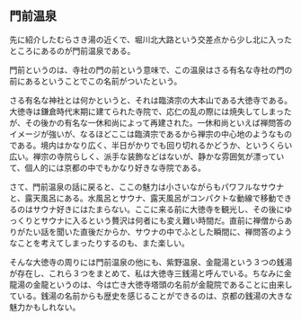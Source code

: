 ## 門前温泉

先に紹介したむらさき湯の近くで、堀川北大路という交差点から少し北に入ったところにあるのが門前温泉である。

門前というのは、寺社の門の前という意味で、この温泉はさる有名な寺社の門の前にあるということでこの名前がついたという。

さる有名な神社とは何かというと、それは臨済宗の大本山である大徳寺である。大徳寺は鎌倉時代末期に建てられた寺院で、応仁の乱の際には焼失してしまったが、その後かの有名な一休和尚によって再建された。一休和尚といえば禅問答のイメージが強いが、なるほどここは臨済宗であるから禅宗の中心地のようなものである。境内はかなり広く、半日がかりでも回り切れるかどうか、というくらい広い。禅宗の寺院らしく、派手な装飾などはないが、静かな雰囲気が漂っていて、個人的には京都の中でもかなり好きな寺院である。

さて、門前温泉の話に戻ると、ここの魅力は小さいながらもパワフルなサウナと、露天風呂にある。水風呂とサウナ、露天風呂がコンパクトな動線で移動できるのはサウナ好きにはたまらない。ここに来る前に大徳寺を観光し、その後にゆっくりとサウナに入るという贅沢は何者にも変え難い時間だ。直前に禅僧からありがたい話を聞いた直後だからか、サウナの中でふとした瞬間に、禅問答のようなことを考えてしまったりするのも、また楽しい。

そんな大徳寺の周りには門前温泉の他にも、紫野温泉、金龍湯という３つの銭湯が存在し、これら３つをまとめて、私は大徳寺三銭湯と呼んでいる。ちなみに金龍湯の金龍というのは、今は亡き大徳寺塔頭の名前が金龍院であることに由来している。銭湯の名前からも歴史を感じることができるのは、京都の銭湯の大きな魅力かもしれない。
